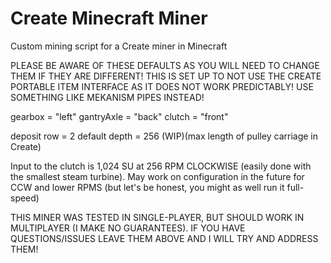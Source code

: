 # Create Minecraft Miner
Custom mining script for a Create miner in Minecraft

PLEASE BE AWARE OF THESE DEFAULTS AS YOU WILL NEED TO CHANGE THEM IF THEY ARE DIFFERENT!
THIS IS SET UP TO NOT USE THE CREATE PORTABLE ITEM INTERFACE AS IT DOES NOT WORK PREDICTABLY! USE SOMETHING LIKE MEKANISM PIPES INSTEAD!

gearbox = "left"
gantryAxle = "back"
clutch = "front"

deposit row = 2
default depth = 256 (WIP)(max length of pulley carriage in Create)

Input to the clutch is 1,024 SU at 256 RPM CLOCKWISE (easily done with the smallest steam turbine).
May work on configuration in the future for CCW and lower RPMS (but let's be honest, you might as well run it full-speed)

THIS MINER WAS TESTED IN SINGLE-PLAYER, BUT SHOULD WORK IN MULTIPLAYER (I MAKE NO GUARANTEES).
IF YOU HAVE QUESTIONS/ISSUES LEAVE THEM ABOVE AND I WILL TRY AND ADDRESS THEM!
